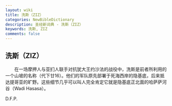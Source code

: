 ```yaml
---
layout: wiki
title: 洗斯（ZIZ）
categories: NewBibleDictionary
description: 圣经新词典 - 洗斯（ZIZ）
keywords: 洗斯, ZIZ
comments: false
---
```


## 洗斯（ZIZ）

　　在一场摩押人与亚扪人联手对抗犹大王约沙法的战役中，洗斯是前者所利用的一个山坡的名称（代下廿16）。他们的军队原先部署于死海西岸的隐基底，后来抵达提哥亚的旷野。这些细节几乎可以叫人完全肯定它就是隐基底正北面的哈萨萨河谷（Wadi Hasasa）。

D.F.P.








